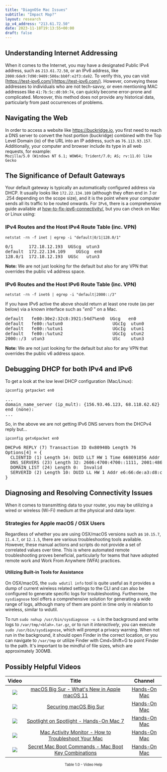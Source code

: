 ```yaml
---
title: "DiagnOSe Mac Issues"
subtitle: "Impact Map?"
layout: research
ip_v4_address: "213.61.72.50"
date: 2023-11-18T19:13:55+00:00
draft: false
---
```


## Understanding Internet Addressing

When it comes to the Internet, you may have a designated Public IPv4 address, such as ```213.61.72.50```, or an IPv6 address, like ```2000:6de9:7d90:9409:500a:bb0f:e2f3:da92```. To verify this, you can visit [https://test-ipv6.com/](https://test-ipv6.com/). However, conveying these addresses to individuals who are not tech-savvy, or even mentioning MAC addresses like ```41:7b:5c:d0:b9:74```, can quickly become error-prone and complicated. Moreover, this method does not provide any historical data, particularly from past occurrences of problems.
## Navigating the Web

In order to access a website like https://buckridge.io, you first need to reach a DNS server to convert the host portion (buckridge) combined with the Top Level Domain (io) of the URL into an IP address, such as ```76.113.93.157```. Additionally, your computer and browser include its type in all web requests, for example: <br>```Mozilla/5.0 (Windows NT 6.1; WOW64; Trident/7.0; AS; rv:11.0) like Gecko```
## The Significance of Default Gateways

Your default gateway is typically an automatically configured address via DHCP. It usually looks like ```172.22.134.109``` (although they often end in .1 or .254 depending on the scope size), and it is the point where your computer sends all its traffic to be routed onwards. For ```IPv6```, there is a comprehensive guide available at [how-to-fix-ipv6-connectivity/](/blog/how-to-fix-ipv6-connectivity/), but you can check on Mac or Linux using:
<br>
### IPv4 Routes and the Host IPv4 Route Table (inc. VPN)
```netstat -rn -f inet | egrep -i "default|0/1|128.0/1"```

<pre>
0/1      172.18.12.193  UGScg  utun3
default  172.22.134.109    UGScg  en0
128.0/1  172.18.12.193  UGSc   utun3</pre>

**Note:** We are not just looking for the default but also for any VPN that overrides the public v4 address space.

### IPv6 Routes and the Host IPv6 Route Table (inc. VPN)
```netstat -rn -f inet6 | egrep -i "default|2000::/3"```

If you have IPv6 active the above should return at least one route (as per below) via a known interface such as "_en0_ " on a Mac. 

<pre>
default   fe80:30e2:32c8:3921:54d7%en0  UGcg   en0
default   fe80::%utun0                   UGcIg  utun0
default   fe80::%utun1                   UGcIg  utun1
default   fe80::%utun2                   UGcIg  utun2
2000::/3  utun3                          USc    utun3</pre>

**Note:** We are not just looking for the default but also for any VPN that overrides the public v6 address space.
<br>

## Debugging DHCP for both IPv4 and IPv6

To get a look at the low level DHCP configuration (Mac/Linux): 

```ipconfig getpacket en0```

<pre>
...
domain_name_server (ip_mult): {156.93.46.123, 68.118.62.62}
end (none):
...</pre>

So, in the above we are not getting IPv6 DNS servers from the DHCPv4 reply but...

```ipconfig getv6packet en0```

<pre>
DHCPv6 REPLY (7) Transaction ID 0x80940b Length 76
Options[4] = {
  CLIENTID (1) Length 14: DUID LLT HW 1 Time 668691856 Addr 41:7b:5c:d0:b9:74
  DNS_SERVERS (23) Length 32: 2606:4700:4700::1111, 2001:4860:4860::8844
  DOMAIN_LIST (24) Length 0:  Invalid
  SERVERID (2) Length 10: DUID LL HW 1 Addr e6:66:de:a3:d8:cc
}</pre>




## Diagnosing and Resolving Connectivity Issues
When it comes to transmitting data to your router, you may be utilizing a wired or wireless (Wi-Fi) medium at the physical and data layer.
### Strategies for Apple macOS / OSX Users
Regardless of whether you are using OSX/macOS versions such as ```10.15.7```, ```11.4.7```, or ```12.1.5```, there are various troubleshooting tools available. However, these manual actions and scripts do not provide a set of correlated values over time. This is where automated remote troubleshooting proves beneficial, particularly for teams that have adopted remote work and Work From Anywhere (WFA) practices.
#### Utilizing Built-in Tools for Assistance
On OSX/macOS, the ```sudo wdutil info``` tool is quite useful as it provides a dump of current wireless related settings to the CLI and can also be configured to generate specific logs for troubleshooting. Furthermore, the ```sysdiagnose``` tool offers a comprehensive solution for generating a wide range of logs, although many of them are point in time only in relation to wireless, similar to wdutil.

To run ```sudo nohup /usr/bin/sysdiagnose -u &``` in the background and write logs to ```/var/tmp/<blah>.tar.gz```, or to run it *interactively*, you can execute ```sudo /usr/bin/sysdiagnose```, which will prompt a privacy warning. When not run in the background, it should open Finder in the correct location, or you can navigate to ```/var/tmp``` or utilize Finder with Cmd+Shift+G to point Finder to the path. It's important to be mindful of file sizes, which are approximately 300MB.
## Possibly Helpful Videos

<link href="/plugins/lity/css/lity.min.css" rel="stylesheet">
<script src="/plugins/lity/js/lity.min.js"></script>
<div class="table1-start"></div>

|Video | Title | Channel |
| :---: | :---: | :---: |
|<a href="https://www.youtube.com/watch?v=JMKi6o9kaZI" data-lity><img src="https://i.ytimg.com/vi/JMKi6o9kaZI/default.jpg" class="img-fluid"></a>|<a href="https://www.youtube.com/watch?v=JMKi6o9kaZI" data-lity>macOS Big Sur - What&#39;s New in Apple macOS 11</a>|<a target="_blank" href="https://www.youtube.com/channel/UCg43DP8MdHVcl4rFK_delBg" >Hands-On Mac</a>|
|<a href="https://www.youtube.com/watch?v=7KdhJimuhNw" data-lity><img src="https://i.ytimg.com/vi/7KdhJimuhNw/default.jpg" class="img-fluid"></a>|<a href="https://www.youtube.com/watch?v=7KdhJimuhNw" data-lity>Securing macOS Big Sur</a>|<a target="_blank" href="https://www.youtube.com/channel/UCg43DP8MdHVcl4rFK_delBg" >Hands-On Mac</a>|
|<a href="https://www.youtube.com/watch?v=RslZ4W1EPqk" data-lity><img src="https://i.ytimg.com/vi/RslZ4W1EPqk/default.jpg" class="img-fluid"></a>|<a href="https://www.youtube.com/watch?v=RslZ4W1EPqk" data-lity>Spotlight on Spotlight - Hands-On Mac 7</a>|<a target="_blank" href="https://www.youtube.com/channel/UCg43DP8MdHVcl4rFK_delBg" >Hands-On Mac</a>|
|<a href="https://www.youtube.com/watch?v=TWzWd_DiaJ0" data-lity><img src="https://i.ytimg.com/vi/TWzWd_DiaJ0/default.jpg" class="img-fluid"></a>|<a href="https://www.youtube.com/watch?v=TWzWd_DiaJ0" data-lity>Mac Activity Monitor - How to Troubleshoot Your Mac</a>|<a target="_blank" href="https://www.youtube.com/channel/UCg43DP8MdHVcl4rFK_delBg" >Hands-On Mac</a>|
|<a href="https://www.youtube.com/watch?v=VwNYWAxHCgM" data-lity><img src="https://i.ytimg.com/vi/VwNYWAxHCgM/default.jpg" class="img-fluid"></a>|<a href="https://www.youtube.com/watch?v=VwNYWAxHCgM" data-lity>Secret Mac Boot Commands - Mac Boot Key Combinations</a>|<a target="_blank" href="https://www.youtube.com/channel/UCg43DP8MdHVcl4rFK_delBg" >Hands-On Mac</a>|

<center><small>Table 1.0 - Video Help</small></center>
 <br>
<div class="table1-end"></div>
<script type="text/javascript">
(function() {
    $('div.table1-start').nextUntil('div.table1-end', 'table').addClass('table thead-dark table-striped table-responsive rounded').attr('id', 't1');
    $('#t1').find('thead').addClass('thead-dark');
})();
</script>
